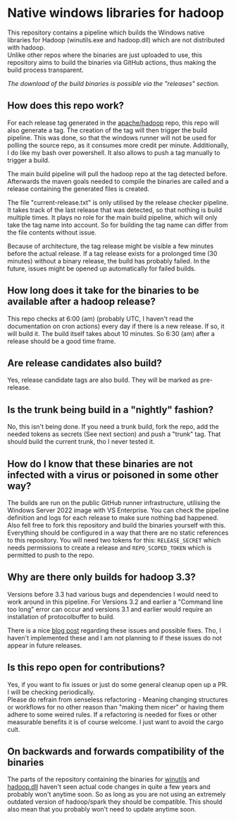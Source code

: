 # Native windows libraries for hadoop
This repository contains a pipeline which builds the Windows native libraries for Hadoop (winutils.exe and hadoop.dll)
which are not distributed with hadoop.  
Unlike other repos where the binaries are just uploaded to use, this repository aims to build the binaries via GitHub
actions, thus making the build process transparent.

*The download of the build binaries is possible via the "releases" section.*

## How does this repo work?
For each release tag generated in the [apache/hadoop](https://github.com/apache/hadoop) repo, this repo will also
generate a tag. The creation of the tag will then trigger the build pipeline. This was done, so that the windows runner
will not be used for polling the source repo, as it consumes more credit per minute. Additionally, I do like my bash
over powershell. It also allows to push a tag manually to trigger a build.

The main build pipeline will pull the hadoop repo at the tag detected before. Afterwards the maven goals needed to
compile the binaries are called and a release containing the generated files is created.

The file "current-release.txt" is only utilised by the release checker pipeline. It takes track of the last release
that was detected, so that nothing is build multiple times. It plays no role for the main build pipeline, which will
only take the tag name into account. So for building the tag name can differ from the file contents without issue.

Because of architecture, the tag release might be visible a few minutes before the actual release. If a tag release 
exists for a prolonged time (30 minutes) without a binary release, the build has probably failed. In the future, issues
might be opened up automatically for failed builds.

## How long does it take for the binaries to be available after a hadoop release?
This repo checks at 6:00 (am) (probably UTC, I haven't read the documentation on cron actions) every day if there is a new
release. If so, it will build it. The build itself takes about 10 minutes. So 6:30 (am) after a release should be a good
time frame.

## Are release candidates also build?
Yes, release candidate tags are also build. They will be marked as pre-release.

## Is the trunk being build in a "nightly" fashion?
No, this isn't being done. If you need a trunk build, fork the repo, add the needed tokens as secrets
(See next section) and push a "trunk" tag. That should build the current trunk, tho I never tested it.

## How do I know that these binaries are not infected with a virus or poisoned in some other way?
The builds are run on the public GitHub runner infrastructure, utilising the Windows Server 2022 image with VS Enterprise.
You can check the pipeline definition and logs for each release to make sure nothing bad happened. Also fell free to
fork this repository and build the binaries yourself with this. Everything should be configured in a way that there are
no static references to this repository. You will need two tokens for this: ``RELEASE_SECRET`` which needs permissions
to create a release and ``REPO_SCOPED_TOKEN`` which is permitted to push to the repo.

## Why are there only builds for hadoop 3.3?
Versions before 3.3 had various bugs and dependencies I would need to work around in this pipeline.
For Versions 3.2 and earlier a "Command line too long" error can occur and versions 3.1 and earlier would require an
installation of protocolbuffer to build.

There is a nice [blog post](https://kontext.tech/article/378/compile-and-build-hadoop-321-on-windows-10-guide) regarding
these issues and possible fixes. Tho, I haven't implemented these and I am not planning to if these issues do not appear
in future releases.

## Is this repo open for contributions?
Yes, if you want to fix issues or just do some general cleanup open up a PR. I will be checking periodically.  
Please do refrain from senseless refactoring - Meaning changing structures or workflows for no other reason than "making
them nicer" or having them adhere to some weired rules. If a refactoring is needed for fixes or other measurable benefits
it is of course welcome. I just want to avoid the cargo cult.

## On backwards and forwards compatibility of the binaries
The parts of the repository containing the binaries for 
[winutils](https://github.com/apache/hadoop/tree/trunk/hadoop-common-project/hadoop-common/src/main/winutils)
and
[hadoop.dll](https://github.com/apache/hadoop/tree/trunk/hadoop-common-project/hadoop-common/src/main/native)
haven't seen actual code changes in quite a few years and probably won't anytime soon. So as long as you are not using
an extremely outdated version of hadoop/spark they should be compatible. This should also mean that you probably won't
need to update anytime soon.